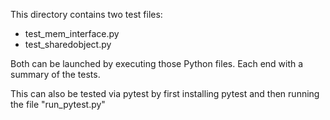 This directory contains two test files:
 - test_mem_interface.py
 - test_sharedobject.py

Both can be launched by executing those Python files. 
Each end with a summary of the tests. 

This can also be tested via pytest by first installing pytest and then running the 
file "run_pytest.py"
